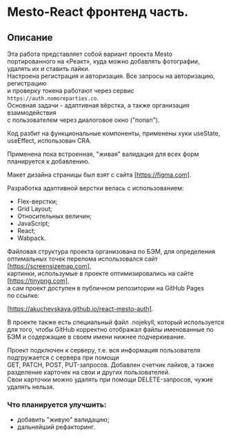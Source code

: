 # Mesto-React фронтенд часть.  

## Описание

Эта работа представляет собой вариант проекта Mesto  
портированного на «Реакт», куда можно добавлять фотографии, удалять их и ставить лайки.    
Настроена регистрация и авторизация. Все запросы на авторизацию, регистрацию  
и проверку токена работают через сервис `https://auth.nomoreparties.co`.  
Основная задачи - адаптивная вёрстка, а также организация взаимодействия  
с пользователем через диалоговое окно ("попап"). 

Код разбит на функциональные компоненты, применены хуки useState, useEffect, использован CRA.    

Применена пока встроенная, "живая" валидация для всех форм планируется к добавлению.    

Макет дизайна страницы был взят с сайта [https://figma.com].  

Разработка адаптивной верстки велась с использованием:  
 * Flex-верстки;  
 * Grid Layout;
 * Относительных величин;
 * JavaScript;  
 * React;  
 * Wabpack.  

 Файловая структура проекта организована по БЭМ, для определения  
оптимальных точек перелома использовался сайт  
[https://screensizemap.com],  
картинки, использумые в проекте оптимизировались на сайте  
[https://tinypng.com],  
а сам проект доступен в публичном репозитории на GitHub Pages  
по ссылке: 
 
[https://akuchevskaya.github.io/react-mesto-auth].

В проекте также есть специальный файл .nojekyll, который используется для того, чтобы GitHub корректно отображал файлы именованные по БЭМ и содержащие в своем имени нижнее подчеркивание.

Проект подключен к серверу, т.е. вся информация пользователя подгружается с сервера при помощи  
GET, PATCH, POST, PUT-запросов. Добавлен счетчик лайков, а также разделение карточек на свои и других пользователей.  
Свои карточки можно удалять при помощи DELETE-запросов, чужие удалять нельзя.

### Что планируется улучшить:

* добавить "живую" валидацию;
* дальнейший рефакторинг.
